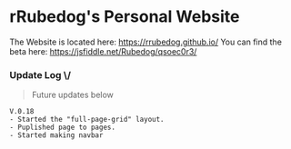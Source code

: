 # rRubedog's Personal Website
The Website is located here: https://rrubedog.github.io/  You can find the beta here: https://jsfiddle.net/Rubedog/qsoec0r3/

### Update Log \\/
> Future updates below
```
V.0.18
- Started the "full-page-grid" layout.
- Puplished page to pages.
- Started making navbar
```
